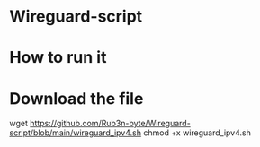 # Wireguard-script

# How to run it

# Download the file

wget https://github.com/Rub3n-byte/Wireguard-script/blob/main/wireguard_ipv4.sh
chmod +x wireguard_ipv4.sh
